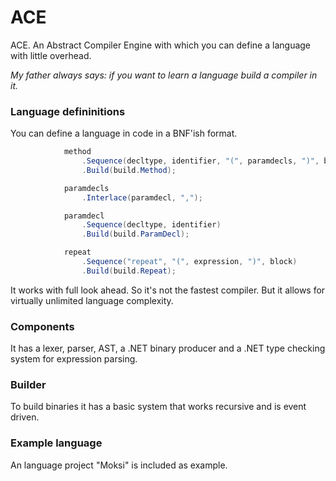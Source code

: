 # ACE
ACE. An Abstract Compiler Engine with which you can define a language with little overhead. 

*My father always says: if you want to learn a language build a compiler in it.*

### Language defininitions
You can define a language in code in a BNF'ish format. 
```csharp
            method
                .Sequence(decltype, identifier, "(", paramdecls, ")", braces)
                .Build(build.Method);

            paramdecls
                .Interlace(paramdecl, ",");

            paramdecl
                .Sequence(decltype, identifier)
                .Build(build.ParamDecl);

            repeat
                .Sequence("repeat", "(", expression, ")", block)
                .Build(build.Repeat);
```
It works with full look ahead. So it's not the fastest compiler. But it allows for virtually unlimited language complexity.

### Components
It has a lexer, parser, AST, a .NET binary producer and a .NET type checking system for expression parsing. 

### Builder
To build binaries it has a basic system that works recursive and is event driven.

### Example language
An language project "Moksi" is included as example.

